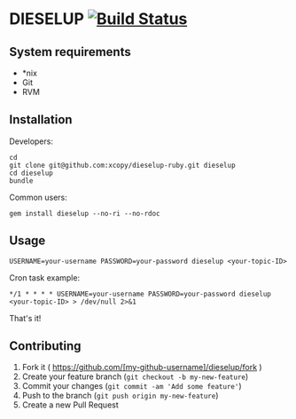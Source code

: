 DIESELUP [![Build Status](https://travis-ci.org/xcopy/dieselup-ruby.svg?branch=master)](https://travis-ci.org/xcopy/dieselup-ruby)
========

System requirements
-------------------

* *nix
* Git
* RVM

Installation
------------

Developers:

```shell
cd
git clone git@github.com:xcopy/dieselup-ruby.git dieselup
cd dieselup
bundle
```

Common users:

```shell
gem install dieselup --no-ri --no-rdoc
```

Usage
-----

```shell
USERNAME=your-username PASSWORD=your-password dieselup <your-topic-ID>
```

Cron task example:

```shell
*/1 * * * * USERNAME=your-username PASSWORD=your-password dieselup <your-topic-ID> > /dev/null 2>&1
```

That's it!

Contributing
------------

1. Fork it ( https://github.com/[my-github-username]/dieselup/fork )
2. Create your feature branch (`git checkout -b my-new-feature`)
3. Commit your changes (`git commit -am 'Add some feature'`)
4. Push to the branch (`git push origin my-new-feature`)
5. Create a new Pull Request
